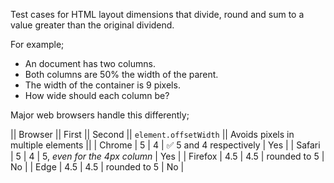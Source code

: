 Test cases for HTML layout dimensions that divide, round and sum to a value greater than the original dividend.

For example;

- An document has two columns.
- Both columns are 50% the width of the parent.
- The width of the container is 9 pixels.
- How wide should each column be?

Major web browsers handle this differently;

|| Browser || First || Second || `element.offsetWidth` || Avoids pixels in multiple elements ||
| Chrome | 5 | 4 | ✅ 5 and 4 respectively | Yes |
| Safari | 5 | 4 | 5, _even for the 4px column_ | Yes |
| Firefox | 4.5 | 4.5 | rounded to 5 | No |
| Edge | 4.5 | 4.5 | rounded to 5 | No |
 